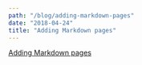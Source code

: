 ```yaml
---
path: "/blog/adding-markdown-pages"
date: "2018-04-24"
title: "Adding Markdown pages"
---
```


[Adding Markdown pages](https://www.gatsbyjs.org/docs/adding-markdown-pages/)
